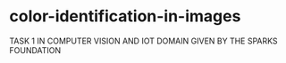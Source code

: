 # color-identification-in-images
TASK 1 IN COMPUTER VISION AND IOT DOMAIN GIVEN BY THE SPARKS FOUNDATION
